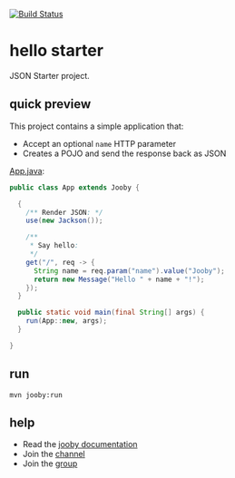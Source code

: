 [![Build Status](https://travis-ci.org/jooby-project/hello-starter.svg?branch=master)](https://travis-ci.org/jooby-project/hello-starter)
# hello starter

JSON Starter project.

## quick preview

This project contains a simple application that:

* Accept an optional `name` HTTP parameter
* Creates a POJO and send the response back as JSON

[App.java](https://github.com/jooby-project/hello-starter/blob/master/src/main/java/starter/hello/App.java):

```java
public class App extends Jooby {

  {
    /** Render JSON: */
    use(new Jackson());

    /**
     * Say hello:
     */
    get("/", req -> {
      String name = req.param("name").value("Jooby");
      return new Message("Hello " + name + "!");
    });
  }

  public static void main(final String[] args) {
    run(App::new, args);
  }

}
```

## run

    mvn jooby:run

## help

* Read the [jooby documentation](http://jooby.org/doc)
* Join the [channel](https://gitter.im/jooby-project/jooby)
* Join the [group](https://groups.google.com/forum/#!forum/jooby-project)
